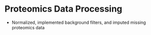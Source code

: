 # Proteomics Data Processing
- Normalized, implemented background filters, and imputed missing proteomics data
